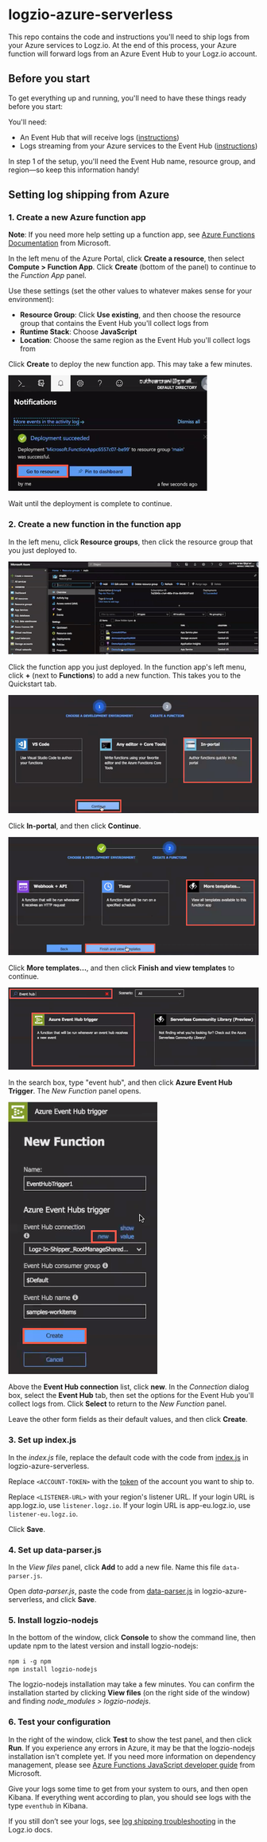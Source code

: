# logzio-azure-serverless
This repo contains the code and instructions you'll need to ship logs from your Azure services to Logz.io.
At the end of this process, your Azure function will forward logs from an Azure Event Hub to your Logz.io account.

## Before you start

To get everything up and running, you'll need to have these things ready before you start:

You'll need:
* An Event Hub that will receive logs
  ([instructions](https://docs.microsoft.com/en-us/azure/event-hubs/))
* Logs streaming from your Azure services to the Event Hub
  ([instructions](https://docs.microsoft.com/en-us/azure/monitoring-and-diagnostics/monitor-stream-monitoring-data-event-hubs))

In step 1 of the setup, you'll need the Event Hub name, resource group, and region—so keep this information handy!

## Setting log shipping from Azure

### 1. Create a new Azure function app

**Note**: If you need more help setting up a function app, see [Azure Functions Documentation](https://docs.microsoft.com/en-us/azure/azure-functions/) from Microsoft.

In the left menu of the Azure Portal, click **Create a resource**, then select **Compute > Function App**.
Click **Create** (bottom of the panel) to continue to the _Function App_ panel.

Use these settings (set the other values to whatever makes sense for your environment):
* **Resource Group**: Click **Use existing**, and then choose the resource group that contains the Event Hub you'll collect logs from
* **Runtime Stack**: Choose **JavaScript**
* **Location**: Choose the same region as the Event Hub you'll collect logs from

Click **Create** to deploy the new function app. This may take a few minutes.

![Notifications: Deployment Succeeded](img/notifications--go-to-resource.png)

Wait until the deployment is complete to continue.

### 2. Create a new function in the function app

In the left menu, click **Resource groups**, then click the resource group that you just deployed to.

![Azure resource groups](img/resource-groups-overview.png)

Click the function app you just deployed.
In the function app's left menu, click **+** (next to **Functions**) to add a new function.
This takes you to the Quickstart tab.

![Azure function Quickstart tab](img/function-quickstart.png)

Click **In-portal**, and then click **Continue**.

![Azure function Quickstart tab, step 2](img/function-quickstart-step-2.png)

Click **More templates...**, and then click **Finish and view templates** to continue.

![Event Hub Trigger](img/event-hub-trigger.png)

In the search box, type "event hub", and then click **Azure Event Hub Trigger**.
The _New Function_ panel opens.

![New Function panel](img/new-function-panel.png)

Above the **Event Hub connection** list, click **new**.
In the _Connection_ dialog box, select the **Event Hub** tab, then set the options for the Event Hub you'll collect logs from.
Click **Select** to return to the _New Function_ panel.

Leave the other form fields as their default values, and then click **Create**.

### 3. Set up index.js

In the _index.js_ file, replace the default code with the code from [index.js](src/index.js) in logzio-azure-serverless.

Replace `<ACCOUNT-TOKEN>` with the [token](https://app.logz.io/#/dashboard/settings/general) of the account you want to ship to.

Replace `<LISTENER-URL>` with your region's listener URL. If your login URL is app.logz.io, use `listener.logz.io`. If your login URL is app-eu.logz.io, use `listener-eu.logz.io`.

Click **Save**.

### 4. Set up data-parser.js

In the _View files_ panel, click **Add** to add a new file. Name this file `data-parser.js`.

Open _data-parser.js_, paste the code from [data-parser.js](src/data-parser.js) in logzio-azure-serverless, and click **Save**.

### 5. Install logzio-nodejs

In the bottom of the window, click **Console** to show the command line, then update npm to the latest version and install logzio-nodejs:

```pwsh
npm i -g npm
npm install logzio-nodejs
```

The logzio-nodejs installation may take a few minutes.
You can confirm the installation started by clicking **View files** (on the right side of the window) and finding _node_modules > logzio-nodejs_.

### 6. Test your configuration

In the right of the window, click **Test** to show the test panel, and then click **Run**.
If you experience any errors in Azure, it may be that the logzio-nodejs installation isn't complete yet.
If you need more information on dependency management, please see [Azure Functions JavaScript developer guide](https://docs.microsoft.com/en-us/azure/azure-functions/functions-reference-node#dependency-management) from Microsoft.

Give your logs some time to get from your system to ours, and then open Kibana.
If everything went according to plan, you should see logs with the type `eventhub` in Kibana.

If you still don’t see your logs, see [log shipping troubleshooting](https://docs.logz.io/user-guide/log-shipping/log-shipping-troubleshooting.html) in the Logz.io docs.
